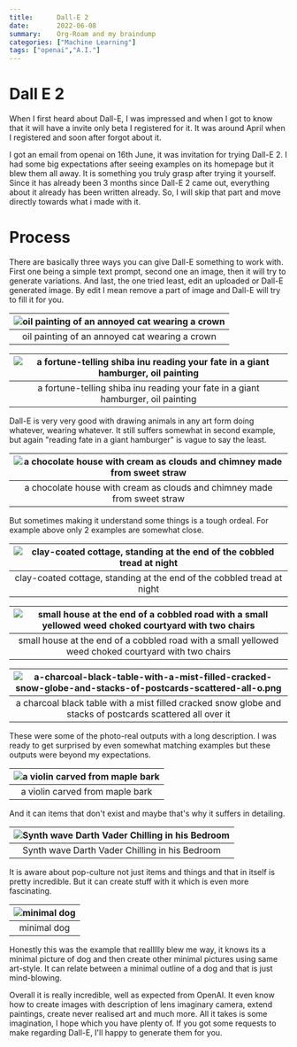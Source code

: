 ```yaml
---
title:      Dall-E 2
date:       2022-06-08
summary:    Org-Roam and my braindump
categories: ["Machine Learning"]
tags: ["openai","A.I."]
---
```

# Dall E 2
When I first heard about Dall-E, I was impressed and when I got to know that it will have a invite only beta I registered for it.
It was around April when I registered and soon after forgot about it.

I got an email from openai on 16th June, it was invitation for trying Dall-E 2.
I had some big expectations after seeing examples on its homepage but it blew them all away.
It is something you truly grasp after trying it yourself.
Since it has already been 3 months since Dall-E 2 came out, everything about it already has been written already.
So, I will skip that part and move directly towards what i made with it.

# Process
There are basically three ways you can give Dall-E something to work with.
First one being a simple text prompt, second one an image, then it will try to generate variations. And last, the one tried least, edit an uploaded or Dall-E generated image. By edit I mean remove a part of image and Dall-E will try to fill it for you. 

| ![oil painting of an annoyed cat wearing a crown](https://i.postimg.cc/YSm0RpX8/oil-painting-of-an-annoyed-cat-wearing-a-crown.png) |
|:--:|
|oil painting of an annoyed cat wearing a crown  |

| ![a fortune-telling shiba inu reading your fate in a giant hamburger, oil painting](https://i.postimg.cc/mkcgckdx/a-fortune-telling-shiba-inu-reading-your-fate-in-a-giant-hamburger-oil-painting.png)|
|:--:|
|a fortune-telling shiba inu reading your fate in a giant hamburger, oil painting  |

Dall-E is very very good with drawing animals in any art form doing whatever, wearing whatever.
It still suffers somewhat in second example, but again "reading fate in a giant hamburger" is vague to say the least.

| ![a chocolate house with cream as clouds and chimney made from sweet straw](https://i.postimg.cc/q7XT543f/a-chocolate-house-with-cream-as-clouds-and-chimney-made-from-sweet-straw.png)|
|:--:|
|a chocolate house with cream as clouds and chimney made from sweet straw  |

But sometimes making it understand some things is a tough ordeal.
For example above only 2 examples are somewhat close.

| ![clay-coated cottage, standing at the end of the cobbled tread at night](https://i.postimg.cc/1tt6yxMq/clay-coated-cottage-standing-at-the-end-of-the-cobbled-tread-at-night.png)|
|:--:|
|clay-coated cottage, standing at the end of the cobbled tread at night  |

| ![small house at the end of a cobbled road with a small yellowed weed choked courtyard with two chairs](https://i.postimg.cc/50KtNLSq/small-house-at-the-end-of-a-cobbled-road-with-a-small-yellowed-weed-choked-courtyard-with-two-chairs.png)|
|:--:|
|small house at the end of a cobbled road with a small yellowed weed choked courtyard with two chairs  |

| ![a-charcoal-black-table-with-a-mist-filled-cracked-snow-globe-and-stacks-of-postcards-scattered-all-o.png](https://i.postimg.cc/t4fgdqH9/a-charcoal-black-table-with-a-mist-filled-cracked-snow-globe-and-stacks-of-postcards-scattered-all-o.png) |
|:--:|
|a charcoal black table with a mist filled cracked snow globe and stacks of postcards scattered all over it|

These were some of the photo-real outputs with a long description.
I was ready to get surprised by even somewhat matching examples but these outputs were beyond my expectations.

| ![a violin carved from maple bark](https://i.postimg.cc/RVcS6kMD/a-violin-carved-from-maple-bark.png)|
|:--:|
|a violin carved from maple bark  |

And it can items that don't exist and maybe that's why it suffers in detailing.

| ![Synth wave Darth Vader Chilling in his Bedroom](https://i.postimg.cc/Qt9RrDBx/Synthwave-Darth-Vader-Chilling-in-Bedroom.png)|
|:--:|
|Synth wave Darth Vader Chilling in his Bedroom  |

It is aware about pop-culture not just items and things and that in itself is pretty incredible.
But it can create stuff with it which is even more fascinating.

| ![minimal dog](https://i.postimg.cc/CMJVFqP3/dog-red-clipart.png)|
|:--:|
|minimal dog  |

Honestly this was the example that reallllly blew me way, it knows its a minimal picture of dog and then create other minimal pictures using same art-style.
It can relate between a minimal outline of a dog and that is just mind-blowing.

Overall it is really incredible, well as expected from OpenAI.
It even know how to create images with description of lens imaginary camera, extend paintings, create never realised art and much more.
All it takes is some imagination, I hope which you have plenty of.
If you got some requests to make regarding Dall-E, I'll happy to generate them for you.
